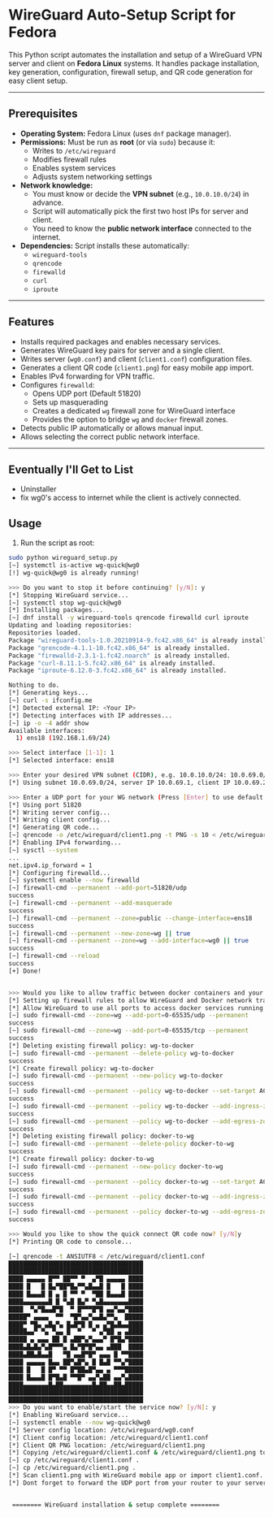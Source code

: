 # WireGuard Auto-Setup Script for Fedora

This Python script automates the installation and setup of a WireGuard VPN server and client on **Fedora Linux** systems. It handles package installation, key generation, configuration, firewall setup, and QR code generation for easy client setup.

---

## Prerequisites

- **Operating System:** Fedora Linux (uses `dnf` package manager).
- **Permissions:** Must be run as **root** (or via `sudo`) because it:
  - Writes to `/etc/wireguard`
  - Modifies firewall rules
  - Enables system services
  - Adjusts system networking settings
- **Network knowledge:**
  - You must know or decide the **VPN subnet** (e.g., `10.0.10.0/24`) in advance.
  - Script will automatically pick the first two host IPs for server and client.
  - You need to know the **public network interface** connected to the internet.
- **Dependencies:** Script installs these automatically:
  - `wireguard-tools`
  - `qrencode`
  - `firewalld`
  - `curl`
  - `iproute`

---

## Features

- Installs required packages and enables necessary services.
- Generates WireGuard key pairs for server and a single client.
- Writes server (`wg0.conf`) and client (`client1.conf`) configuration files.
- Generates a client QR code (`client1.png`) for easy mobile app import.
- Enables IPv4 forwarding for VPN traffic.
- Configures `firewalld`:
  - Opens UDP port (Default 51820)
  - Sets up masquerading
  - Creates a dedicated `wg` firewall zone for WireGuard interface
  - Provides the option to bridge `wg` and `docker` firewall zones.
- Detects public IP automatically or allows manual input.
- Allows selecting the correct public network interface.

---

## Eventually I'll Get to List

- Uninstaller
- fix wg0's access to internet while the client is actively connected.

## Usage

1. Run the script as root:

```bash
sudo python wireguard_setup.py
[~] systemctl is-active wg-quick@wg0
[!] wg-quick@wg0 is already running!

>>> Do you want to stop it before continuing? [y/N]: y
[*] Stopping WireGuard service...
[~] systemctl stop wg-quick@wg0
[*] Installing packages...
[~] dnf install -y wireguard-tools qrencode firewalld curl iproute
Updating and loading repositories:
Repositories loaded.
Package "wireguard-tools-1.0.20210914-9.fc42.x86_64" is already installed.
Package "qrencode-4.1.1-10.fc42.x86_64" is already installed.
Package "firewalld-2.3.1-1.fc42.noarch" is already installed.
Package "curl-8.11.1-5.fc42.x86_64" is already installed.
Package "iproute-6.12.0-3.fc42.x86_64" is already installed.

Nothing to do.
[*] Generating keys...
[~] curl -s ifconfig.me
[*] Detected external IP: <Your IP>
[*] Detecting interfaces with IP addresses...
[~] ip -o -4 addr show
Available interfaces:
  1) ens18 (192.168.1.69/24)

>>> Select interface [1-1]: 1
[*] Selected interface: ens18

>>> Enter your desired VPN subnet (CIDR), e.g. 10.0.10.0/24: 10.0.69.0/24
[*] Using subnet 10.0.69.0/24, server IP 10.0.69.1, client IP 10.0.69.2

>>> Enter a UDP port for your WG network (Press [Enter] to use default: 51820):
[*] Using port 51820
[*] Writing server config...
[*] Writing client config...
[*] Generating QR code...
[~] qrencode -o /etc/wireguard/client1.png -t PNG -s 10 < /etc/wireguard/client1.conf
[*] Enabling IPv4 forwarding...
[~] sysctl --system
...
net.ipv4.ip_forward = 1
[*] Configuring firewalld...
[~] systemctl enable --now firewalld
[~] firewall-cmd --permanent --add-port=51820/udp
success
[~] firewall-cmd --permanent --add-masquerade
success
[~] firewall-cmd --permanent --zone=public --change-interface=ens18
success
[~] firewall-cmd --permanent --new-zone=wg || true
[~] firewall-cmd --permanent --zone=wg --add-interface=wg0 || true
success
[~] firewall-cmd --reload
success
[+] Done!


>>> Would you like to allow traffic between docker containers and your wireguard VPN tunnel? [y/N]y
[*] Setting up firewall rules to allow WireGuard and Docker network traffic.
[*] Allow WireGuard to use all ports to access docker services running in the docker zone.
[~] sudo firewall-cmd --zone=wg --add-port=0-65535/udp --permanent
success
[~] sudo firewall-cmd --zone=wg --add-port=0-65535/tcp --permanent
success
[*] Deleting existing firewall policy: wg-to-docker
[~] sudo firewall-cmd --permanent --delete-policy wg-to-docker
success
[*] Create firewall policy: wg-to-docker
[~] sudo firewall-cmd --permanent --new-policy wg-to-docker
success
[~] sudo firewall-cmd --permanent --policy wg-to-docker --set-target ACCEPT
success
[~] sudo firewall-cmd --permanent --policy wg-to-docker --add-ingress-zone wg
success
[~] sudo firewall-cmd --permanent --policy wg-to-docker --add-egress-zone docker
success
[*] Deleting existing firewall policy: docker-to-wg
[~] sudo firewall-cmd --permanent --delete-policy docker-to-wg
success
[*] Create firewall policy: docker-to-wg
[~] sudo firewall-cmd --permanent --new-policy docker-to-wg
success
[~] sudo firewall-cmd --permanent --policy docker-to-wg --set-target ACCEPT
success
[~] sudo firewall-cmd --permanent --policy docker-to-wg --add-ingress-zone docker
success
[~] sudo firewall-cmd --permanent --policy docker-to-wg --add-egress-zone wg
success

>>> Would you like to show the quick connect QR code now? [y/N]y
[*] Printing QR code to console...

[~] qrencode -t ANSIUTF8 < /etc/wireguard/client1.conf
█████████████████████████████████████
█████████████████████████████████████
████ ▄▄▄▄▄ █▀▀ ██▀▀ ▀  ▄▀█ ▄▄▄▄▄ ████
████ █   █ █▄▀██▀█▄▀▀▄█▄▄█ █   █ ████
████ █▄▄▄█ █ ▄ █ ▀▀ ▀  ▀██ █▄▄▄█ ████
████▄▄▄▄▄▄▄█ █ ▀▄█ █▄▀ ▀▄█▄▄▄▄▄▄▄████
████  ▀▄▀█▄▄█▀█  ▀ █▀▀▀█▀█ ▄▄▀▄▄▀████
█████▀ ▄▄▄▄  ▀▀  ▀█▀▄▄▀▄▄█▄▀▀▄  █████
████▀ ▀█▄ ▄█▄▀▄ █▄█▀█ █ ▄ ▄▀█▄█▄▄████
█████▄▄▀ ▀▄ ▀▄▄ █  ▀   ▀ ▄▀██ ▄ ▄████
█████ ▄ ▄▄▄ ██ █ ▄██▀▄▀▄▄▄▀ █▀█▄▀████
████▄█▄█▄▀▄█▀▀▀▄ █▄▀█▀█▀▄▄ ▄███  ████
████▄██▄█▄▄█   ▀█ ▄▄█▀█▀ ▄▄▄ █ ▀▀████
████ ▄▄▄▄▄ █▄▄ ██▀▄█▀▄ █ █▄█ ▀▀▄▀████
████ █   █ █▀ ▀▀ █▀██▄█▀▄▄ ▄ ▀▀▀█████
████ █▄▄▄█ █▀█▄█ ▀▀█▀ ▄▄▀▄██ ▄▄▀▄████
████▄▄▄▄▄▄▄█▄██▄▄▄▄▄▄▄▄█▄██▄▄██▄█████
█████████████████████████████████████
█████████████████████████████████████
>>> Do you want to enable/start the service now? [y/N]: y
[*] Enabling WireGuard service...
[~] systemctl enable --now wg-quick@wg0
[*] Server config location: /etc/wireguard/wg0.conf
[*] Client config location: /etc/wireguard/client1.conf
[*] Client QR PNG location: /etc/wireguard/client1.png
[*] Copying /etc/wireguard/client1.conf & /etc/wireguard/client1.png to current working directory.
[~] cp /etc/wireguard/client1.conf .
[~] cp /etc/wireguard/client1.png .
[*] Scan client1.png with WireGuard mobile app or import client1.conf.
[*] Dont forget to forward the UDP port from your router to your server!


 ======== WireGuard installation & setup complete ========


```
